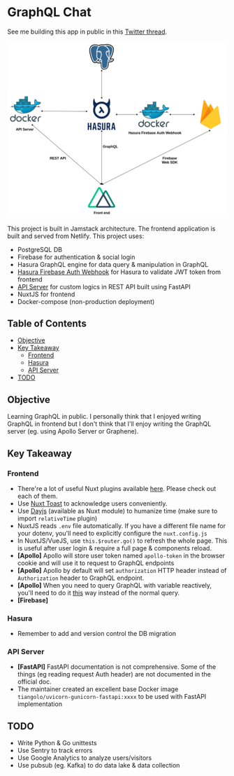 # GraphQL Chat

See me building this app in public in this [Twitter thread](https://twitter.com/sdil/status/1306045334414479360).

![architecture](architecture.png)

This project is built in Jamstack architecture. The frontend application is built and served from Netlify. This project uses:

- PostgreSQL DB
- Firebase for authentication & social login
- Hasura GraphQL engine for data query & manipulation in GraphQL
- [Hasura Firebase Auth Webhook](https://github.com/sdil/hasura-firebase-auth-webhook) for Hasura to validate JWT token from frontend
- [API Server](https://github.com/sdil/graphql-chat/tree/master/api-server) for custom logics in REST API built using FastAPI
- NuxtJS for frontend
- Docker-compose (non-production deployment)

## Table of Contents

- [Objective](#objective)
- [Key Takeaway](#key-takeaway)
  - [Frontend](#frontend)
  - [Hasura](#hasura)
  - [API Server](#api-server)
- [TODO](#todo)

## Objective

Learning GraphQL in public. I personally think that I enjoyed writing GraphQL in frontend but I don't think that I'll enjoy writing the GraphQL server (eg. using Apollo Server or Graphene).

## Key Takeaway

### Frontend

- There're a lot of useful Nuxt plugins available [here](https://modules.nuxtjs.org/). Please check out each of them.
- Use [Nuxt Toast](https://github.com/nuxt-community/modules/tree/master/packages/toast) to acknowledge users conveniently.
- Use [Dayjs](https://github.com/nuxt-community/dayjs-module) (available as Nuxt module) to humanize time (make sure to import `relativeTime` plugin)
- NuxtJS reads `.env` file automatically. If you have a different file name for your dotenv, you'll need to explicitly configure the `nuxt.config.js`
- In NuxtJS/VueJS, use `this.$router.go()` to refresh the whole page. This is useful after user login & require a full page & components reload.
- **[Apollo]** Apollo will store user token named `apollo-token` in the browser cookie and will use it to request to GraphQL endpoints
- **[Apollo]** Apollo by default will set `authorization` HTTP header instead of `Authorization` header to GraphQL endpoint.
- **[Apollo]** When you need to query GraphQL with variable reactively, you'll need to do it [this](https://vue-apollo.netlify.app/guide/apollo/queries.html#reactive-parameters) way instead of the normal query.
- **[Firebase]**

### Hasura

- Remember to add and version control the DB migration

### API Server

- **[FastAPI]** FastAPI documentation is not comprehensive. Some of the things (eg reading request Auth header) are not documented in the official doc.
- The maintainer created an excellent base Docker image `tiangolo/uvicorn-gunicorn-fastapi:xxxx` to be used with FastAPI implementation

## TODO

- Write Python & Go unittests
- Use Sentry to track errors
- Use Google Analytics to analyze users/visitors
- Use pubsub (eg. Kafka) to do data lake & data collection
